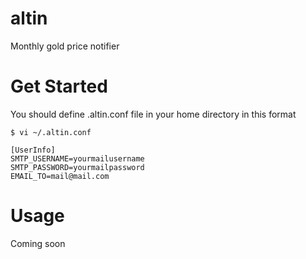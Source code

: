 altin
=====

Monthly gold price notifier

Get Started
===========

You should define .altin.conf file in your home directory in this format

```
$ vi ~/.altin.conf

[UserInfo]
SMTP_USERNAME=yourmailusername
SMTP_PASSWORD=yourmailpassword
EMAIL_TO=mail@mail.com

```
 
Usage
=====
 
Coming soon
